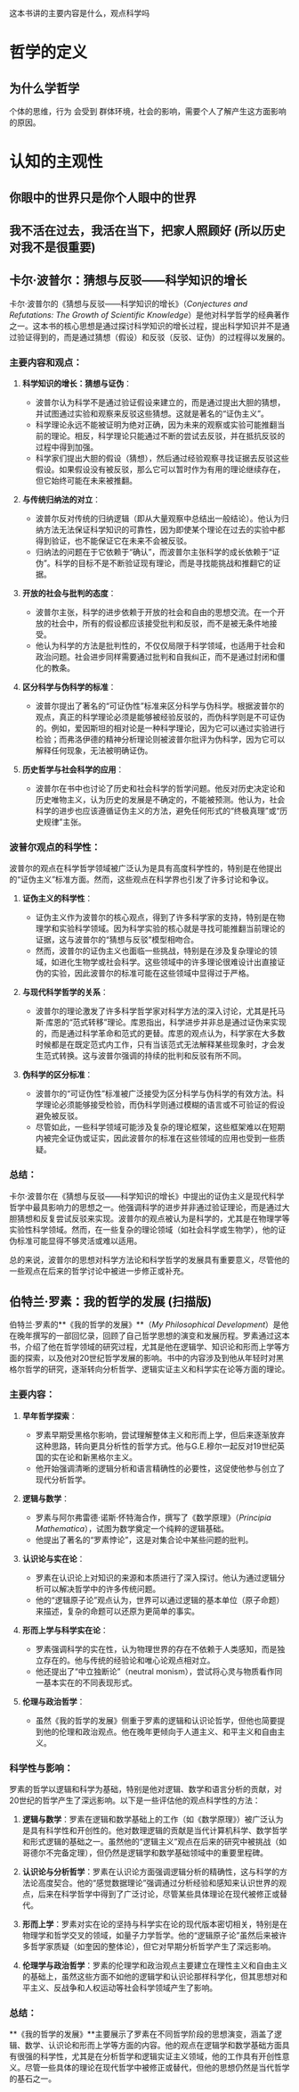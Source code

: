 
这本书讲的主要内容是什么，观点科学吗

# 哲学的定义

## 为什么学哲学

个体的思维，行为 会受到 群体环境，社会的影响，需要个人了解产生这方面影响的原因。

# 认知的主观性
## 你眼中的世界只是你个人眼中的世界

## 我不活在过去，我活在当下，把家人照顾好 (所以历史对我不是很重要)

## 卡尔·波普尔：猜想与反驳——科学知识的增长

卡尔·波普尔的《猜想与反驳——科学知识的增长》（*Conjectures and Refutations: The Growth of Scientific Knowledge*）是他对科学哲学的经典著作之一。这本书的核心思想是通过探讨科学知识的增长过程，提出科学知识并不是通过验证得到的，而是通过猜想（假设）和反驳（反驳、证伪）的过程得以发展的。

### 主要内容和观点：

1. **科学知识的增长：猜想与证伪**：
   - 波普尔认为科学不是通过验证假设来建立的，而是通过提出大胆的猜想，并试图通过实验和观察来反驳这些猜想。这就是著名的“证伪主义”。
   - 科学理论永远不能被证明为绝对正确，因为未来的观察或实验可能推翻当前的理论。相反，科学理论只能通过不断的尝试去反驳，并在抵抗反驳的过程中得到加强。
   - 科学家们提出大胆的假设（猜想），然后通过经验观察寻找证据去反驳这些假设。如果假设没有被反驳，那么它可以暂时作为有用的理论继续存在，但它始终可能在未来被推翻。

2. **与传统归纳法的对立**：
   - 波普尔反对传统的归纳逻辑（即从大量观察中总结出一般结论）。他认为归纳方法无法保证科学知识的可靠性，因为即使某个理论在过去的实验中都得到验证，也不能保证它在未来不会被反驳。
   - 归纳法的问题在于它依赖于“确认”，而波普尔主张科学的成长依赖于“证伪”。科学的目标不是不断验证现有理论，而是寻找能挑战和推翻它的证据。

3. **开放的社会与批判的态度**：
   - 波普尔主张，科学的进步依赖于开放的社会和自由的思想交流。在一个开放的社会中，所有的假设都应该接受批判和反驳，而不是被无条件地接受。
   - 他认为科学的方法是批判性的，不仅仅局限于科学领域，也适用于社会和政治问题。社会进步同样需要通过批判和自我纠正，而不是通过封闭和僵化的教条。

4. **区分科学与伪科学的标准**：
   - 波普尔提出了著名的“可证伪性”标准来区分科学与伪科学。根据波普尔的观点，真正的科学理论必须是能够被经验反驳的，而伪科学则是不可证伪的。例如，爱因斯坦的相对论是一种科学理论，因为它可以通过实验进行检验；而弗洛伊德的精神分析理论则被波普尔批评为伪科学，因为它可以解释任何现象，无法被明确证伪。

5. **历史哲学与社会科学的应用**：
   - 波普尔在书中也讨论了历史和社会科学的哲学问题。他反对历史决定论和历史唯物主义，认为历史的发展是不确定的，不能被预测。他认为，社会科学的进步也应该遵循证伪主义的方法，避免任何形式的“终极真理”或“历史规律”主张。

### 波普尔观点的科学性：

波普尔的观点在科学哲学领域被广泛认为是具有高度科学性的，特别是在他提出的“证伪主义”标准方面。然而，这些观点在科学界也引发了许多讨论和争议。

1. **证伪主义的科学性**：
   - 证伪主义作为波普尔的核心观点，得到了许多科学家的支持，特别是在物理学和实验科学领域。因为科学实验的核心就是寻找可能推翻当前理论的证据，这与波普尔的“猜想与反驳”模型相吻合。
   - 然而，波普尔的证伪主义也面临一些挑战，特别是在涉及复杂理论的领域，如进化生物学或社会科学。这些领域中的许多理论很难设计出直接证伪的实验，因此波普尔的标准可能在这些领域中显得过于严格。

2. **与现代科学哲学的关系**：
   - 波普尔的理论激发了许多科学哲学家对科学方法的深入讨论，尤其是托马斯·库恩的“范式转移”理论。库恩指出，科学进步并非总是通过证伪来实现的，而是通过科学革命和范式的更替。库恩的观点认为，科学家在大多数时候都是在既定范式内工作，只有当该范式无法解释某些现象时，才会发生范式转换。这与波普尔强调的持续的批判和反驳有所不同。

3. **伪科学的区分标准**：
   - 波普尔的“可证伪性”标准被广泛接受为区分科学与伪科学的有效方法。科学理论必须能够接受检验，而伪科学则通过模糊的语言或不可验证的假设避免被反驳。
   - 尽管如此，一些科学领域可能涉及复杂的理论框架，这些框架难以在短期内被完全证伪或证实，因此波普尔的标准在这些领域的应用也受到一些质疑。

### 总结：

卡尔·波普尔在《猜想与反驳——科学知识的增长》中提出的证伪主义是现代科学哲学中最具影响力的思想之一。他强调科学的进步并非通过验证理论，而是通过大胆猜想和反复尝试反驳来实现。波普尔的观点被认为是科学的，尤其是在物理学等实验性科学领域。然而，在一些复杂的理论领域（如社会科学或生物学），他的证伪标准可能显得不够灵活或难以适用。

总的来说，波普尔的思想对科学方法论和科学哲学的发展具有重要意义，尽管他的一些观点在后来的哲学讨论中被进一步修正或补充。

## 伯特兰·罗素：我的哲学的发展 (扫描版)

伯特兰·罗素的**《我的哲学的发展》**（*My Philosophical Development*）是他在晚年撰写的一部回忆录，回顾了自己哲学思想的演变和发展历程。罗素通过这本书，介绍了他在哲学领域的研究过程，尤其是他在逻辑学、知识论和形而上学等方面的探索，以及他对20世纪哲学发展的影响。书中的内容涉及到他从年轻时对黑格尔哲学的研究，逐渐转向分析哲学、逻辑实证主义和科学实在论等方面的理论。

### 主要内容：

1. **早年哲学探索**：
   - 罗素早期受黑格尔影响，尝试理解整体主义和形而上学，但后来逐渐放弃这种思路，转向更具分析性的哲学方式。他与G.E.穆尔一起反对19世纪英国的实在论和新黑格尔主义。
   - 他开始强调清晰的逻辑分析和语言精确性的必要性，这促使他参与创立了现代分析哲学。

2. **逻辑与数学**：
   - 罗素与阿尔弗雷德·诺斯·怀特海合作，撰写了《数学原理》（*Principia Mathematica*），试图为数学奠定一个纯粹的逻辑基础。
   - 他提出了著名的“罗素悖论”，这是对集合论中某些问题的批判。

3. **认识论与实在论**：
   - 罗素在认识论上对知识的来源和本质进行了深入探讨。他认为通过逻辑分析可以解决哲学中的许多传统问题。
   - 他的“逻辑原子论”观点认为，世界可以通过逻辑的基本单位（原子命题）来描述，复杂的命题可以还原为更简单的事实。

4. **形而上学与科学实在论**：
   - 罗素强调科学的实在性，认为物理世界的存在不依赖于人类感知，而是独立存在的。他与传统的经验论和唯心论观点相对立。
   - 他还提出了“中立独断论”（neutral monism），尝试将心灵与物质看作同一基本实在的不同表现形式。

5. **伦理与政治哲学**：
   - 虽然《我的哲学的发展》侧重于罗素的逻辑和认识论哲学，但他也简要提到他的伦理和政治观点。他在晚年更倾向于人道主义、和平主义和自由主义。

### 科学性与影响：

罗素的哲学以逻辑和科学为基础，特别是他对逻辑、数学和语言分析的贡献，对20世纪的哲学产生了深远影响。以下是一些评估他的观点科学性的方法：

1. **逻辑与数学**：罗素在逻辑和数学基础上的工作（如《数学原理》）被广泛认为是具有科学性和开创性的。他对数理逻辑的贡献是当代计算机科学、数学哲学和形式逻辑的基础之一。虽然他的“逻辑主义”观点在后来的研究中被挑战（如哥德尔不完备定理），但仍然是逻辑学和数学基础领域中的重要里程碑。

2. **认识论与分析哲学**：罗素在认识论方面强调逻辑分析的精确性，这与科学的方法论高度契合。他的“感觉数据理论”强调通过分析经验和感知来认识世界的观点，后来在科学哲学中得到了广泛讨论，尽管某些具体理论在现代被修正或替代。

3. **形而上学**：罗素对实在论的坚持与科学实在论的现代版本密切相关，特别是在物理学和哲学交叉的领域，如量子力学哲学。他的“逻辑原子论”虽然后来被许多哲学家质疑（如奎因的整体论），但它对早期分析哲学产生了深远影响。

4. **伦理学与政治哲学**：罗素的伦理学和政治观点主要建立在理性主义和自由主义的基础上，虽然这些方面不如他的逻辑学和认识论那样科学化，但其思想对和平主义、反战争和人权运动等社会科学领域产生了影响。

### 总结：

**《我的哲学的发展》**主要展示了罗素在不同哲学阶段的思想演变，涵盖了逻辑、数学、认识论和形而上学等方面的内容。他的观点在逻辑学和数学基础方面具有很强的科学性，尤其是在分析哲学和逻辑实证主义领域，他的工作具有开创性意义。尽管一些具体的理论在现代哲学中被修正或替代，但他的思想仍然是当代哲学的基石之一。